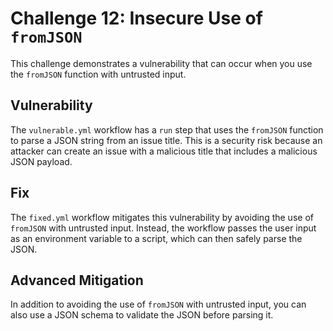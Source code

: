# Challenge 12: Insecure Use of `fromJSON`

This challenge demonstrates a vulnerability that can occur when you use the `fromJSON` function with untrusted input.

## Vulnerability

The `vulnerable.yml` workflow has a `run` step that uses the `fromJSON` function to parse a JSON string from an issue title. This is a security risk because an attacker can create an issue with a malicious title that includes a malicious JSON payload.

## Fix

The `fixed.yml` workflow mitigates this vulnerability by avoiding the use of `fromJSON` with untrusted input. Instead, the workflow passes the user input as an environment variable to a script, which can then safely parse the JSON.

## Advanced Mitigation

In addition to avoiding the use of `fromJSON` with untrusted input, you can also use a JSON schema to validate the JSON before parsing it.
